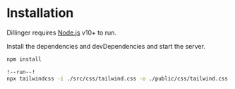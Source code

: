 # Installation

Dillinger requires [Node.js](https://nodejs.org/) v10+ to run.

Install the dependencies and devDependencies and start the server.

```sh
npm install

!--run--!
npx tailwindcss -i ./src/css/tailwind.css -o ./public/css/tailwind.css --watch
```

